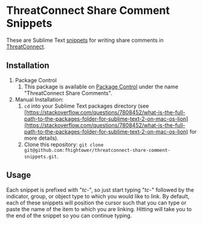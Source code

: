 # ThreatConnect Share Comment Snippets

These are Sublime Text [snippets](docs.sublimetext.info/en/latest/extensibility/snippets.html) for writing share comments in [ThreatConnect](https://app.threatconnect.com/).

## Installation

1. Package Control
    1. This package is available on [Package Control](https://packagecontrol.io) under the name "ThreatConnect Share Comments".
2. Manual Installation:
    1. `cd` into your Sublime Text packages directory (see [https://stackoverflow.com/questions/7808452/what-is-the-full-path-to-the-packages-folder-for-sublime-text-2-on-mac-os-lion](https://stackoverflow.com/questions/7808452/what-is-the-full-path-to-the-packages-folder-for-sublime-text-2-on-mac-os-lion) for more details).
    2. Clone this repository: `git clone git@github.com:fhightower/threatconnect-share-comment-snippets.git`.

## Usage

Each snippet is prefixed with "*tc-*", so just start typing "*tc-*" followed by the indicator, group, or object type to which you would like to link. By default, each of these snippets will position the cursor such that you can type or paste the name of the item to which you are linking. Hitting <TAB> will take you to the end of the snippet so you can continue typing.
